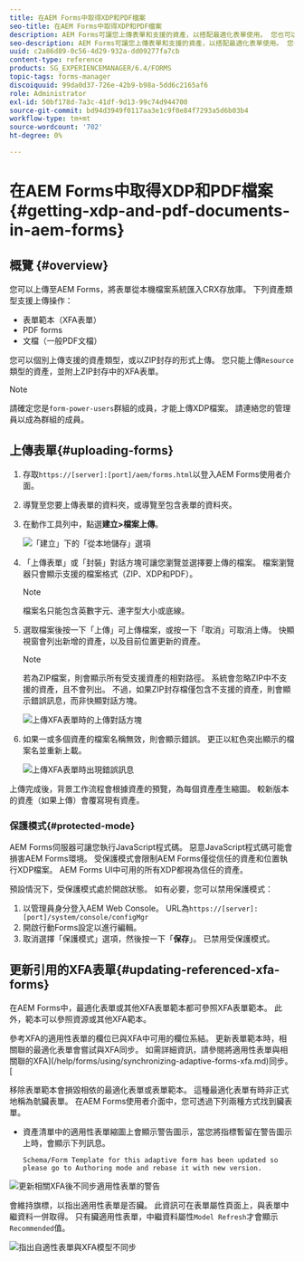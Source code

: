 ```yaml
---
title: 在AEM Forms中取得XDP和PDF檔案
seo-title: 在AEM Forms中取得XDP和PDF檔案
description: AEM Forms可讓您上傳表單和支援的資產，以搭配最適化表單使用。 您也可以以ZIP形式大量上傳表單和相關資源。
seo-description: AEM Forms可讓您上傳表單和支援的資產，以搭配最適化表單使用。 您也可以以ZIP形式大量上傳表單和相關資源。
uuid: c2a86d89-0c56-4d29-932a-dd09277fa7cb
content-type: reference
products: SG_EXPERIENCEMANAGER/6.4/FORMS
topic-tags: forms-manager
discoiquuid: 99da0d37-726e-42b9-b98a-5dd6c2165af6
role: Administrator
exl-id: 50bf178d-7a3c-41df-9d13-99c74d944700
source-git-commit: bd94d3949f0117aa3e1c9f0e84f7293a5d6b03b4
workflow-type: tm+mt
source-wordcount: '702'
ht-degree: 0%

---
```


# 在AEM Forms中取得XDP和PDF檔案{#getting-xdp-and-pdf-documents-in-aem-forms}

## 概覽 {#overview}

您可以上傳至AEM Forms，將表單從本機檔案系統匯入CRX存放庫。 下列資產類型支援上傳操作：

* 表單範本（XFA表單）
* PDF forms
* 文檔（一般PDF文檔）

您可以個別上傳支援的資產類型，或以ZIP封存的形式上傳。 您只能上傳`Resource`類型的資產，並附上ZIP封存中的XFA表單。

>[!NOTE]
>
>請確定您是`form-power-users`群組的成員，才能上傳XDP檔案。 請連絡您的管理員以成為群組的成員。

## 上傳表單{#uploading-forms}

1. 存取`https://[server]:[port]/aem/forms.html`以登入AEM Forms使用者介面。
1. 導覽至您要上傳表單的資料夾，或導覽至包含表單的資料夾。
1. 在動作工具列中，點選&#x200B;**建立>檔案上傳**。

   ![「建立」下的「從本地儲存」選項](assets/step.png)

1. 「上傳表單」或「封裝」對話方塊可讓您瀏覽並選擇要上傳的檔案。 檔案瀏覽器只會顯示支援的檔案格式（ZIP、XDP和PDF）。

   >[!NOTE]
   >
   >檔案名只能包含英數字元、連字型大小或底線。

1. 選取檔案後按一下「上傳」可上傳檔案，或按一下「取消」可取消上傳。 快顯視窗會列出新增的資產，以及目前位置更新的資產。

   >[!NOTE]
   >
   >若為ZIP檔案，則會顯示所有受支援資產的相對路徑。 系統會忽略ZIP中不支援的資產，且不會列出。 不過，如果ZIP封存檔僅包含不支援的資產，則會顯示錯誤訊息，而非快顯對話方塊。

   ![上傳XFA表單時的上傳對話方塊](assets/upload-scr.png)

1. 如果一或多個資產的檔案名稱無效，則會顯示錯誤。 更正以紅色突出顯示的檔案名並重新上載。

   ![上傳XFA表單時出現錯誤訊息](assets/upload-scr-err.png)

上傳完成後，背景工作流程會根據資產的預覽，為每個資產產生縮圖。 較新版本的資產（如果上傳）會覆寫現有資產。

### 保護模式{#protected-mode}

AEM Forms伺服器可讓您執行JavaScript程式碼。 惡意JavaScript程式碼可能會損害AEM Forms環境。 受保護模式會限制AEM Forms僅從信任的資產和位置執行XDP檔案。 AEM Forms UI中可用的所有XDP都視為信任的資產。

預設情況下，受保護模式處於開啟狀態。 如有必要，您可以禁用保護模式：

1. 以管理員身分登入AEM Web Console。 URL為`https://[server]:[port]/system/console/configMgr`
1. 開啟行動Forms設定以進行編輯。
1. 取消選擇「保護模式」選項，然後按一下「**保存**」。 已禁用受保護模式。

## 更新引用的XFA表單{#updating-referenced-xfa-forms}

在AEM Forms中，最適化表單或其他XFA表單範本都可參照XFA表單範本。 此外，範本可以參照資源或其他XFA範本。

參考XFA的適用性表單的欄位已與XFA中可用的欄位系結。 更新表單範本時，相關聯的最適化表單會嘗試與XFA同步。 如需詳細資訊，請參閱將適用性表單與相關聯的XFA](/help/forms/using/synchronizing-adaptive-forms-xfa.md)同步。[

移除表單範本會損毀相依的最適化表單或表單範本。 這種最適化表單有時非正式地稱為骯臟表單。 在AEM Forms使用者介面中，您可透過下列兩種方式找到臟表單。

* 資產清單中的適用性表單縮圖上會顯示警告圖示，當您將指標暫留在警告圖示上時，會顯示下列訊息。

   `Schema/Form Template for this adaptive form has been updated so please go to Authoring mode and rebase it with new version.`

![更新相關XFA後不同步適用性表單的警告](assets/dirtyaf.png)

會維持旗標，以指出適用性表單是否臟。 此資訊可在表單屬性頁面上，與表單中繼資料一併取得。 只有臟適用性表單，中繼資料屬性`Model Refresh`才會顯示`Recommended`值。

![指出自適性表單與XFA模型不同步](assets/model-refresh.png)
